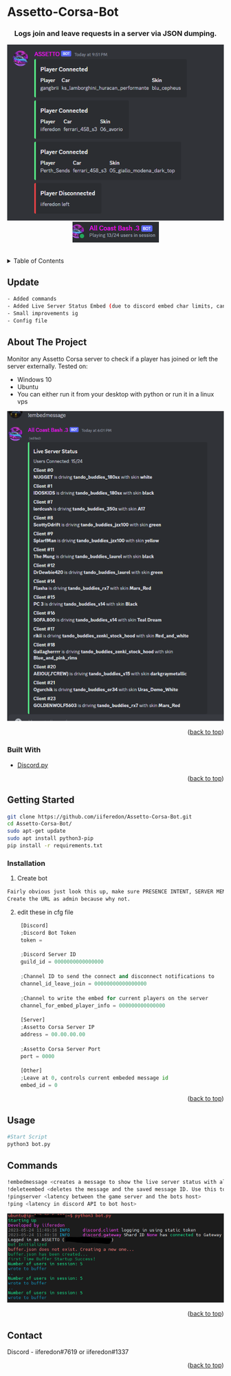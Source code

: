 # Assetto-Corsa-Bot
<h3 align="center">Logs join and leave requests in a server via JSON dumping.</h3>

  <p align="center">
    <img src="images/example_discord_bot.png" alt="Logo" >
    <br />
  <img src="images/usersinsession2.PNG" alt="Logo" >
    <br />
    <br />
  </p>
</div>



<!-- TABLE OF CONTENTS -->
<details>
  <summary>Table of Contents</summary>
  <ol>
    <li>
      <a href="#about-the-project">About The Project</a>
      <ul>
        <li><a href="#built-with">Built With</a></li>
      </ul>
    </li>
    <li>
      <a href="#getting-started">Getting Started</a>
      <ul>
        <li><a href="#installation">Installation</a></li>
      </ul>
    </li>
    <li><a href="#usage">Usage</a></li>
    <li><a href="#contact">Contact</a></li>
  </ol>
</details>


<!-- GETTING STARTED -->
## Update

```sh
- Added commands
- Added Live Server Status Embed (due to discord embed char limits, can only display upto 25 users at once)
- Small improvements ig
- Config file
```
<!-- ABOUT THE PROJECT -->
## About The Project

Monitor any Assetto Corsa server to check if a player has joined or left the server externally.
Tested on:
- Windows 10
- Ubuntu
- You can either run it from your desktop with python or run it in a linux vps
<p align="center">
    <img src="images/embed_connected_example.PNG" alt="Logo" >
  
  </p>

<p align="right">(<a href="#top">back to top</a>)</p>



### Built With

* [Discord.py](https://discordpy.readthedocs.io/en/stable/api.html)

<p align="right">(<a href="#top">back to top</a>)</p>



<!-- GETTING STARTED -->
## Getting Started

```sh
git clone https://github.com/iiferedon/Assetto-Corsa-Bot.git
cd Assetto-Corsa-Bot/
sudo apt-get update
sudo apt install python3-pip
pip install -r requirements.txt

```

### Installation

1. Create bot
  ```sh
  Fairly obvious just look this up, make sure PRESENCE INTENT, SERVER MEMBERS INTENT, MESSAGE CONTENT INTENT are all checked in the bot section. 
  Create the URL as admin because why not.
  ```
2. edit these in cfg file
   ```py
    [Discord]
    ;Discord Bot Token
    token =  

    ;Discord Server ID
    guild_id = 0000000000000000 

    ;Channel ID to send the connect and disconnect notifications to
    channel_id_leave_join = 00000000000000000 

    ;Channel to write the embed for current players on the server
    channel_for_embed_player_info = 000000000000000 

    [Server]
    ;Assetto Corsa Server IP
    address = 00.00.00.00

    ;Assetto Corsa Server Port
    port = 0000 

    [Other]
    ;Leave at 0, controls current embeded message id
    embed_id = 0 
   ```
   
<p align="right">(<a href="#top">back to top</a>)</p>



<!-- USAGE EXAMPLES -->
## Usage
```sh
#Start Script
python3 bot.py
```

## Commands
```sh
!embedmessage <creates a message to show the live server status with all players connected, also saves the message ID>
!deleteembed <deletes the message and the saved message ID. Use this to get rid of the embed dont delete it manually>
!pingserver <latency between the game server and the bots host>
!ping <latency in discord API to bot host>
```
<p align="center">
    <img src="images/ubuntu_server_example.PNG" alt="Logo" >
  </p>


<p align="right">(<a href="#top">back to top</a>)</p>




<!-- CONTACT -->
## Contact
Discord - iiferedon#7619 or iiferedon#1337


<p align="right">(<a href="#top">back to top</a>)</p>
